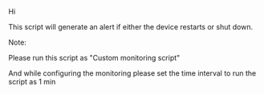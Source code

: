 Hi 

This script will generate an alert if either the device restarts or shut down.

Note:

Please run this script as "Custom monitoring script"

And while configuring the monitoring please set the time interval to run the script as 1 min